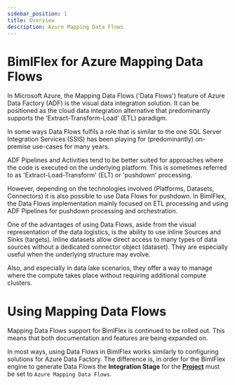 ```yaml
---
sidebar_position: 1
title: Overview
description: Azure Mapping Data Flows
---
```


# BimlFlex for Azure Mapping Data Flows

In Microsoft Azure, the Mapping Data Flows ('Data Flows') feature of Azure Data Factory (ADF) is the visual data integration solution. It can be positioned as the cloud data integration alternative that predominantly supports the 'Extract-Transform-Load' (ETL) paradigm.

In some ways Data Flows fulfils a role that is similar to the one SQL Server Integration Services (SSIS) has been playing for (predominantly) on-premise use-cases for many years.

ADF Pipelines and Activities tend to be better suited for approaches where the code is executed on the underlying platform. This is sometimes referred to as 'Extract-Load-Transform' (ELT) or 'pushdown' processing.

However, depending on the technologies involved (Platforms, Datasets, Connectors) it is also possible to use Data Flows for pushdown. In BimlFlex, the Data Flows implementation mainly focused on ETL processing and using ADF Pipelines for pushdown processing and orchestration.

One of the advantages of using Data Flows, aside from the visual representation of the data logistics, is the ability to use inline Sources and Sinks (targets). Inline datasets allow direct access to many types of data sources without a dedicated connector object (dataset). They are especially useful when the underlying structure may evolve.

Also, and especially in data lake scenarios, they offer a way to manage where the compute takes place without requiring additional compute clusters.

# Using Mapping Data Flows

Mapping Data Flows support for BimlFlex is continued to be rolled out. This means that both documentation and features are being expanded on.

In most ways, using Data Flows in BimlFlex works similarly to configuring solutions for Azure Data Factory. The difference is, in order for the BimlFlex engine to generate Data Flows the **Integration Stage** for the [**Project**](../metadata-editors/project-editor) must be set to `Azure Mapping Data Flows`.

